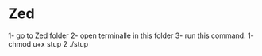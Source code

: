 # Zed


1- go to Zed folder
2- open terminalle in this folder
3- run this command:
   1- chmod u+x stup
   2 ./stup
